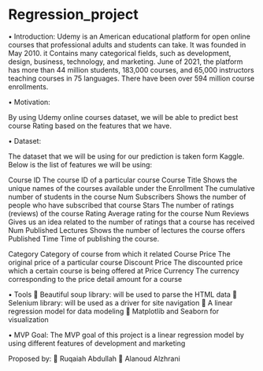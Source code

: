 # Regression_project

•	Introduction:
Udemy is an American educational platform for open online courses that professional adults and students can take. It was founded in May 2010. it Contains many categorical fields, such as development, design, business, technology, and marketing.
June of 2021, the platform has more than 44 million students, 183,000 courses, and 65,000 instructors teaching courses in 75 languages. There have been over 594 million course enrollments.


•	Motivation:

By using Udemy online courses dataset, we will be able to predict best course Rating based on the features that we have.


•	Dataset:

The dataset that we will be using for our prediction is taken form Kaggle.
Below is the list of features we will be using:


Course ID	The course ID of a particular course
Course Title	Shows the unique names of the courses available under the
Enrollment	The cumulative number of students in the course
Num Subscribers	Shows the number of people who have subscribed that course
Stars	The number of ratings (reviews) of the course
Rating	Average rating for the course
Num Reviews	Gives us an idea related to the number of ratings that a course has received
Num Published Lectures	Shows the number of lectures the course offers
Published Time	Time of publishing the course.

Category	Category of course from which it related
Course Price	The original price of a particular course
Discount Price	The discounted price which a certain course is being offered at
Price Currency	The currency corresponding to the price detail amount for a course

•	Tools
	Beautiful soup library: will be used to parse the HTML data
	Selenium library: will be used as a driver for site navigation
	A linear regression model for data modeling
	Matplotlib and Seaborn for visualization

•	MVP Goal:
The MVP goal of this project is a linear regression model by using different features of development and marketing



Proposed by:
	Ruqaiah Abdullah
	Alanoud Alzhrani


